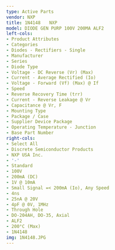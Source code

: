```yaml
---
type: Active Parts
vendor: NXP
title: 1N4148　　NXP
model: DIODE GEN PURP 100V 200MA ALF2
left-cols:
- Product Attributes
- Categories
- Diodes - Rectifiers - Single
- Manufacturer
- Series
- Diode Type
- Voltage - DC Reverse (Vr) (Max)
- Current - Average Rectified (Io)
- Voltage - Forward (Vf) (Max) @ If
- Speed
- Reverse Recovery Time (trr)
- Current - Reverse Leakage @ Vr
- Capacitance @ Vr, F
- Mounting Type
- Package / Case
- Supplier Device Package
- Operating Temperature - Junction
- Base Part Number
right-cols:
- Select All
- Discrete Semiconductor Products
- NXP USA Inc.
- '-'
- Standard
- 100V
- 200mA (DC)
- 1V @ 10mA
- Small Signal =< 200mA (Io), Any Speed
- 4ns
- 25nA @ 20V
- 4pF @ 0V, 1MHz
- Through Hole
- DO-204AH, DO-35, Axial
- ALF2
- 200°C (Max)
- 1N4148
img: 1N4148.JPG
---
```


